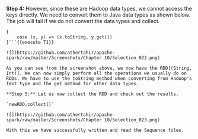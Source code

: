 
**Step 4:** However, since these are Hadoop data types, we cannot access the keys directly. We need to convert them to Java data types as shown below. The job will fail if we do not convert the data types and collect.

```al newRDD = seqData.map
{
	case (x, y) => (x.toString, y.get())
}```{{execute T1}}

![](https://github.com/athertahir/apache-spark/raw/master/Screenshots/Chapter 10/Selection_022.png)

As you can see from the screenshot above, we now have the RDD[(String, Int)]. We can now simply perform all the operations we usually do on RDDs. We have to use the toString method when converting from Hadoop's Text type and the get method for other data types.

**Step 5:** Let us now collect the RDD and check out the results.

`newRDD.collect()`
 
![](https://github.com/athertahir/apache-spark/raw/master/Screenshots/Chapter 10/Selection_023.png)

With this we have successfully written and read the Sequence files.